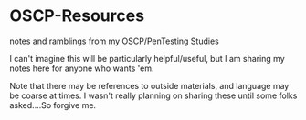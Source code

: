 # OSCP-Resources
notes and ramblings from my OSCP/PenTesting Studies

I can't imagine this will be particularly helpful/useful, but I am sharing my notes here for anyone who wants 'em.

Note that there may be references to outside materials, and language may be coarse at times.  I wasn't really planning on sharing these until some folks asked....So forgive me.
